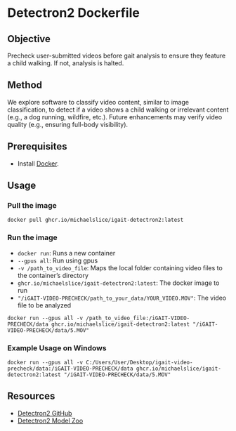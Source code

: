 # Detectron2 Dockerfile

## Objective  
Precheck user-submitted videos before gait analysis to ensure they feature a child walking. If not, analysis is halted.  

## Method  
We explore software to classify video content, similar to image classification, to detect if a video shows a child walking or irrelevant content (e.g., a dog running, wildfire, etc.). Future enhancements may verify video quality (e.g., ensuring full-body visibility).  

## Prerequisites  
- Install [Docker](https://www.docker.com/).  

## Usage  

### Pull the image 
```
docker pull ghcr.io/michaelslice/igait-detectron2:latest
```
### Run the image
- `docker run`: Runs a new container
- `--gpus all`: Run using gpus
- `-v /path_to_video_file`: Maps the local folder containing video files to the container’s directory
- `ghcr.io/michaelslice/igait-detectron2:latest`: The docker image to run
- `"/iGAIT-VIDEO-PRECHECK/path_to_your_data/YOUR_VIDEO.MOV"`: The video file to be analyzed
```
docker run --gpus all -v /path_to_video_file:/iGAIT-VIDEO-PRECHECK/data ghcr.io/michaelslice/igait-detectron2:latest "/iGAIT-VIDEO-PRECHECK/data/5.MOV"
```

### Example Usage on Windows
```
docker run --gpus all -v C:/Users/User/Desktop/igait-video-precheck/data:/iGAIT-VIDEO-PRECHECK/data ghcr.io/michaelslice/igait-detectron2:latest "/iGAIT-VIDEO-PRECHECK/data/5.MOV"
```

## Resources  
- [Detectron2 GitHub](https://github.com/facebookresearch/Detectron2)  
- [Detectron2 Model Zoo](https://github.com/facebookresearch/detectron2/blob/main/MODEL_ZOO.md)  
